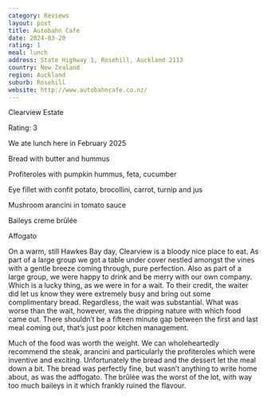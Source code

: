 ```yaml
---
category: Reviews
layout: post
title: Autobahn Cafe
date: 2024-03-20
rating: 1
meal: lunch
address: State Highway 1, Rosehill, Auckland 2113
country: New Zealand
region: Auckland
suburb: Rosehill
website: http://www.autobahncafe.co.nz/
---
```


Clearview Estate 


Rating: 3 


We ate lunch here in February 2025 


Bread with butter and hummus

Profiteroles with pumpkin hummus, feta, cucumber 

Eye fillet with confit potato, brocollini, carrot, turnip and jus 

Mushroom arancini in tomato sauce 

Baileys creme brûlée

Affogato 


On a warm, still Hawkes Bay day, Clearview is a bloody nice place to eat. As part of a large group we got a table under cover nestled amongst the vines with a gentle breeze coming through, pure perfection. Also as part of a large group, we were happy to drink and be merry with our own company. Which is a lucky thing, as we were in for a wait. To their credit, the waiter did let us know they were extremely busy and bring out some complimentary bread. Regardless, the wait was substantial. What was worse than the wait, however, was the dripping nature with which food came out. There shouldn’t be a fifteen minute gap between the first and last meal coming out, that’s just poor kitchen management. 


Much of the food was worth the weight. We can wholeheartedly recommend the steak, arancini and particularly the profiteroles which were inventive and exciting. Unfortunately the bread and the dessert let the meal down a bit. The bread was perfectly fine, but wasn’t anything to write home about, as was the adffogato. The brûlée was the worst of the lot, with way too much baileys in it which frankly ruined the flavour. 